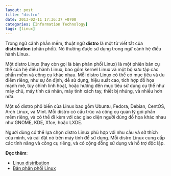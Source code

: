 ```yaml
---
layout: post
title: "distro"
date: 2013-02-11 17:36:37 +0700
categories: [Information Technology]
tags: [linux]
---
```


Trong ngữ cảnh phần mềm, thuật ngữ **distro** là một từ viết tắt của **distribution** (phân phối). Nó thường được sử dụng trong ngữ cảnh hệ điều hành Linux.

Một distro Linux (hay còn gọi là bản phân phối Linux) là một phiên bản cụ thể của hệ điều hành Linux, bao gồm kernel Linux và một bộ sưu tập các phần mềm và công cụ khác nhau. Mỗi distro Linux có thể có mục tiêu và ưu điểm riêng, như sự ổn định, dễ sử dụng, hiệu suất cao, tích hợp đồ họa mạnh mẽ, tùy chỉnh linh hoạt, hoặc hướng đến mục tiêu sử dụng cụ thể như máy chủ, máy tính cá nhân, máy tính xách tay, thiết bị nhúng, và nhiều hơn nữa.

Một số distro phổ biến của Linux bao gồm Ubuntu, Fedora, Debian, CentOS, Arch Linux, và Mint. Mỗi distro có cấu trúc và công cụ quản lý gói phần mềm riêng, và có thể đi kèm với các giao diện người dùng đồ họa khác nhau như GNOME, KDE, Xfce, hoặc LXDE.

Người dùng có thể lựa chọn distro Linux phù hợp với nhu cầu và sở thích của mình, và cài đặt nó trên máy tính để sử dụng. Mỗi distro Linux cung cấp các tính năng và công cụ riêng, và có cộng đồng sử dụng và hỗ trợ độc lập.

**Đọc thêm**:
- [Linux distribution](https://en.wikipedia.org/wiki/Linux_distribution)
- [Bản phân phối Linux](https://vi.wikipedia.org/wiki/B%E1%BA%A3n_ph%C3%A2n_ph%E1%BB%91i_Linux)
